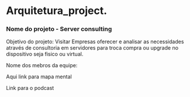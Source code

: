 # Arquitetura_project.

### Nome do projeto - Server consulting

Objetivo do projeto: 
Visitar Empresas  oferecer e analisar as necessidades através de consultoria em servidores para 
troca compra ou upgrade no dispositivo seja fisico ou virtual.

Nome dos mebros da equipe:





Aqui link para mapa mental

Link para o podcast


